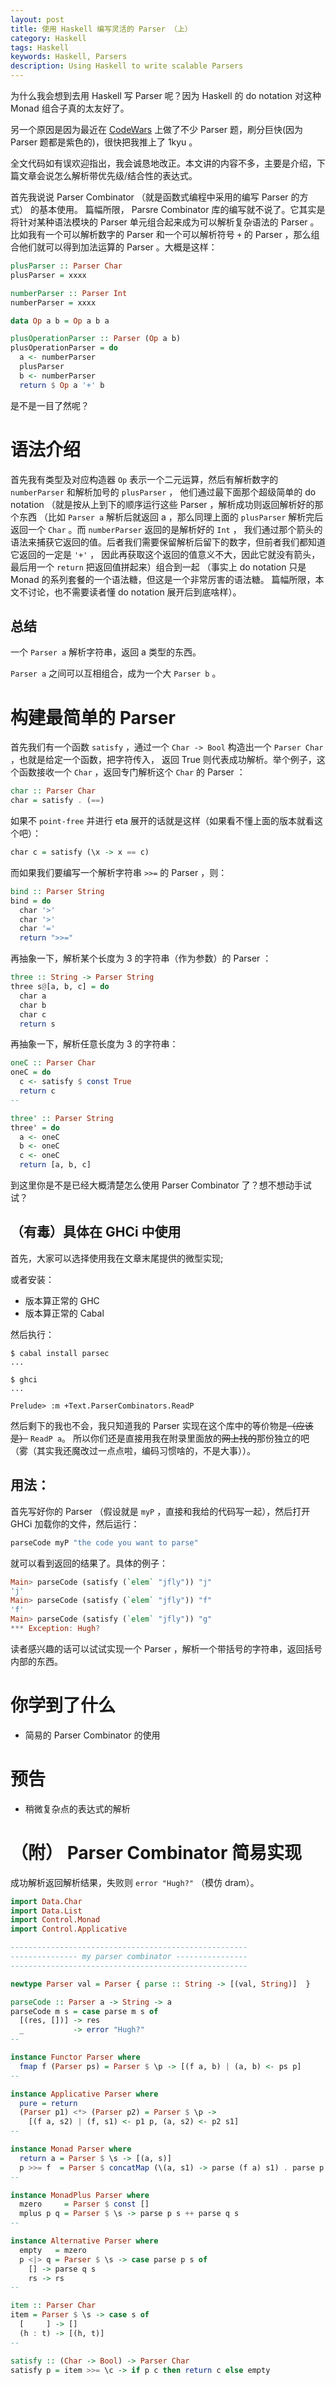 ```yaml
---
layout: post
title: 使用 Haskell 编写灵活的 Parser （上）
category: Haskell
tags: Haskell
keywords: Haskell, Parsers
description: Using Haskell to write scalable Parsers
---
```


为什么我会想到去用 Haskell 写 Parser 呢？因为 Haskell 的 do notation 对这种 Monad 组合子真的太友好了。

另一个原因是因为最近在 [CodeWars](https://www.codewars.com/r/8-drmA) 上做了不少 Parser 题，刷分巨快(因为 Parser 题都是紫色的)，很快把我推上了 1kyu 。

全文代码如有误欢迎指出，我会诚恳地改正。本文讲的内容不多，主要是介绍，下篇文章会说怎么解析带优先级/结合性的表达式。

首先我说说 Parser Combinator （就是函数式编程中采用的编写 Parser 的方式） 的基本使用。
篇幅所限， Parsre Combinator 库的编写就不说了。它其实是将针对某种语法模块的 Parser 单元组合起来成为可以解析复杂语法的 Parser 。
比如我有一个可以解析数字的 Parser 和一个可以解析符号 `+` 的 Parser ，那么组合他们就可以得到加法运算的 Parser 。大概是这样：

```haskell
plusParser :: Parser Char
plusParser = xxxx

numberParser :: Parser Int
numberParser = xxxx

data Op a b = Op a b a

plusOperationParser :: Parser (Op a b)
plusOperationParser = do
  a <- numberParser
  plusParser
  b <- numberParser
  return $ Op a '+' b
```

是不是一目了然呢？

# 语法介绍

首先我有类型及对应构造器 `Op` 表示一个二元运算，然后有解析数字的 `numberParser` 和解析加号的 `plusParser` ，
他们通过最下面那个超级简单的 do notation （就是按从上到下的顺序运行这些 Parser ，解析成功则返回解析好的那个东西
（比如 `Parser a` 解析后就返回 a ，那么同理上面的 `plusParser` 解析完后返回一个 `Char` 。而 `numberParser` 返回的是解析好的 `Int` ，
我们通过那个箭头的语法来捕获它返回的值。后者我们需要保留解析后留下的数字，但前者我们都知道它返回的一定是 `'+'` ，
因此再获取这个返回的值意义不大，因此它就没有箭头，最后用一个 `return` 把返回值拼起来）组合到一起
（事实上 do notation 只是 Monad 的系列套餐的一个语法糖，但这是一个非常厉害的语法糖。
篇幅所限，本文不讨论，也不需要读者懂 do notation 展开后到底啥样）。

## 总结

一个 `Parser a` 解析字符串，返回 a 类型的东西。

`Parser a` 之间可以互相组合，成为一个大 `Parser b` 。

# 构建最简单的 Parser

首先我们有一个函数 `satisfy` ，通过一个 `Char -> Bool` 构造出一个 `Parser Char` ，也就是给定一个函数，把字符传入，
返回 True 则代表成功解析。举个例子，这个函数接收一个 `Char` ，返回专门解析这个 `Char` 的 Parser ：

```haskell
char :: Parser Char
char = satisfy . (==)
```

如果不 `point-free` 并进行 eta 展开的话就是这样（如果看不懂上面的版本就看这个吧）：

```haskell
char c = satisfy (\x -> x == c)
```

而如果我们要编写一个解析字符串 `>>=` 的 Parser ，则：

```haskell
bind :: Parser String
bind = do
  char '>'
  char '>'
  char '='
  return ">>="
```

再抽象一下，解析某个长度为 3 的字符串（作为参数）的 Parser ：

```haskell
three :: String -> Parser String
three s@[a, b, c] = do
  char a
  char b
  char c
  return s
```

再抽象一下，解析任意长度为 3 的字符串：

```haskell
oneC :: Parser Char
oneC = do
  c <- satisfy $ const True
  return c
--

three' :: Parser String
three' = do
  a <- oneC
  b <- oneC
  c <- oneC
  return [a, b, c]
```

到这里你是不是已经大概清楚怎么使用 Parser Combinator 了？想不想动手试试？

## （有毒）具体在 GHCi 中使用

首先，大家可以选择使用我在文章末尾提供的微型实现;

或者安装：

+ 版本算正常的 GHC
+ 版本算正常的 Cabal

然后执行：

```shell
$ cabal install parsec
...

$ ghci
...

Prelude> :m +Text.ParserCombinators.ReadP
```

然后剩下的我也不会，我只知道我的 Parser 实现在这个库中的等价物是~~（应该是）~~ `ReadP a`。
所以你们还是直接用我在附录里面放的~~网上找的~~那份独立的吧（雾（其实我还魔改过一点点啦，编码习惯啥的，不是大事））。

## 用法：

首先写好你的 Parser （假设就是 `myP` ，直接和我给的代码写一起），然后打开 GHCi 加载你的文件，然后运行：

```haskell
parseCode myP "the code you want to parse"
```

就可以看到返回的结果了。具体的例子：

```haskell
Main> parseCode (satisfy (`elem` "jfly")) "j"
'j'
Main> parseCode (satisfy (`elem` "jfly")) "f"
'f'
Main> parseCode (satisfy (`elem` "jfly")) "g"
*** Exception: Hugh?
```

读者感兴趣的话可以试试实现一个 Parser ，解析一个带括号的字符串，返回括号内部的东西。

# 你学到了什么

+ 简易的 Parser Combinator 的使用

# 预告

+ 稍微复杂点的表达式的解析

# （附） Parser Combinator 简易实现

成功解析返回解析结果，失败则 `error "Hugh?"` （模仿 dram）。

```haskell
import Data.Char
import Data.List
import Control.Monad
import Control.Applicative

-----------------------------------------------------
--------------- my parser combinator ----------------
-----------------------------------------------------

newtype Parser val = Parser { parse :: String -> [(val, String)]  }

parseCode :: Parser a -> String -> a
parseCode m s = case parse m s of
  [(res, [])] -> res
  _           -> error "Hugh?"
--

instance Functor Parser where
  fmap f (Parser ps) = Parser $ \p -> [(f a, b) | (a, b) <- ps p]
--

instance Applicative Parser where
  pure = return
  (Parser p1) <*> (Parser p2) = Parser $ \p ->
    [(f a, s2) | (f, s1) <- p1 p, (a, s2) <- p2 s1]
--

instance Monad Parser where
  return a = Parser $ \s -> [(a, s)]
  p >>= f  = Parser $ concatMap (\(a, s1) -> parse (f a) s1) . parse p
--

instance MonadPlus Parser where
  mzero     = Parser $ const []
  mplus p q = Parser $ \s -> parse p s ++ parse q s
--

instance Alternative Parser where
  empty   = mzero
  p <|> q = Parser $ \s -> case parse p s of
    [] -> parse q s
    rs -> rs
--

item :: Parser Char
item = Parser $ \s -> case s of
  [     ] -> []
  (h : t) -> [(h, t)]
--

satisfy :: (Char -> Bool) -> Parser Char
satisfy p = item >>= \c -> if p c then return c else empty
```
